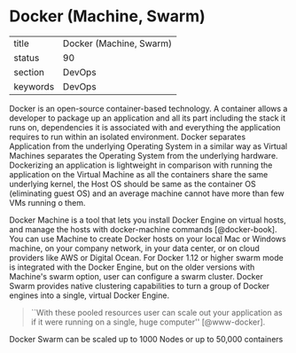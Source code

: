 # Docker (Machine, Swarm)


|          |                         |
| -------- | ----------------------- |
| title    | Docker (Machine, Swarm) | 
| status   | 90                      |
| section  | DevOps                  |
| keywords | DevOps                  |



Docker is an open-source container-based technology. A container
allows a developer to package up an application and all its part
including the stack it runs on, dependencies it is associated with and
everything the application requires to run within an isolated
environment. Docker separates Application from the underlying
Operating System in a similar way as Virtual Machines separates the
Operating System from the underlying hardware. Dockerizing an
application is lightweight in comparison with running the application
on the Virtual Machine as all the containers share the same underlying
kernel, the Host OS should be same as the container OS (eliminating
guest OS) and an average machine cannot have more than few VMs running
o them.

Docker Machine is a tool that lets you install Docker Engine on
virtual hosts, and manage the hosts with docker-machine commands
[@docker-book]. You can use Machine to create Docker hosts on
your local Mac or Windows machine, on your company network, in your
data center, or on cloud providers like AWS or Digital Ocean. For
Docker 1.12 or higher swarm mode is integrated with the Docker Engine,
but on the older versions with Machine's swarm option, user can
configure a swarm cluster. Docker Swarm provides native clustering
capabilities to turn a group of Docker engines into a single, virtual
Docker Engine.

> ``With these pooled resources user can scale out your application as
> if it were running on a single, huge computer'' [@www-docker].

Docker Swarm can be scaled up to 1000 Nodes or up
to 50,000 containers
     
